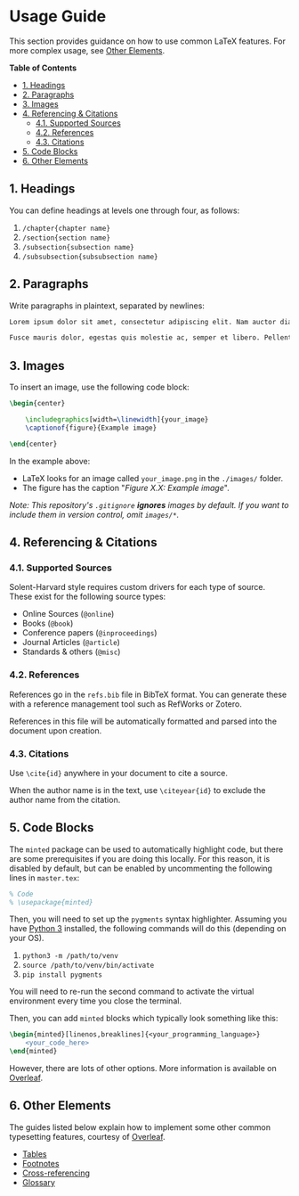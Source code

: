 # Usage Guide

This section provides guidance on how to use common LaTeX features. For more complex usage, see [Other Elements](#other-elements).

**Table of Contents**

- [1. Headings](#1-headings)
- [2. Paragraphs](#2-paragraphs)
- [3. Images](#3-images)
- [4. Referencing \& Citations](#4-referencing--citations)
  - [4.1. Supported Sources](#41-supported-sources)
  - [4.2. References](#42-references)
  - [4.3. Citations](#43-citations)
- [5. Code Blocks](#5-code-blocks)
- [6. Other Elements](#6-other-elements)

## 1. Headings

You can define headings at levels one through four, as follows:

1. `/chapter{chapter name}`
2. `/section{section name}`
3. `/subsection{subsection name}`
4. `/subsubsection{subsubsection name}`

## 2. Paragraphs

Write paragraphs in plaintext, separated by newlines:

```tex
Lorem ipsum dolor sit amet, consectetur adipiscing elit. Nam auctor diam augue, at fermentum mauris cursus eget.

Fusce mauris dolor, egestas quis molestie ac, semper et libero. Pellentesque varius eros in dui porta suscipit.
```

## 3. Images

To insert an image, use the following code block:

```tex
\begin{center}

    \includegraphics[width=\linewidth]{your_image}
    \captionof{figure}{Example image}

\end{center}
```

In the example above:

- LaTeX looks for an image called `your_image.png` in the `./images/` folder.
- The figure has the caption "*Figure X.X: Example image*".

*Note: This repository's `.gitignore` ***ignores*** images by default. If you want to include them in version control, omit  `images/*`.*

## 4. Referencing & Citations

### 4.1. Supported Sources

Solent-Harvard style requires custom drivers for each type of source. These exist for the following source types:

- Online Sources (`@online`)
- Books (`@book`)
- Conference papers (`@inproceedings`)
- Journal Articles (`@article`)
- Standards & others (`@misc`)

### 4.2. References

References go in the `refs.bib` file in BibTeX format. You can generate these with a reference management tool such as RefWorks or Zotero.

References in this file will be automatically formatted and parsed into the document upon creation.

### 4.3. Citations

 Use `\cite{id}` anywhere in your document to cite a source.

 When the author name is in the text, use `\citeyear{id}` to exclude the author name from the citation.

## 5. Code Blocks

The `minted` package can be used to automatically highlight code, but there are some prerequisites if you are doing this locally. For this reason, it is disabled by default, but can be enabled by uncommenting the following lines in `master.tex`:

```latex
% Code
% \usepackage{minted}
```

Then, you will need to set up the `pygments` syntax highlighter. Assuming you have [Python 3](https://www.python.org/) installed, the following commands will do this (depending on your OS).

1. `python3 -m /path/to/venv`
2. `source /path/to/venv/bin/activate`
3. `pip install pygments`

You will need to re-run the second command to activate the virtual environment every time you close the terminal.

Then, you can add `minted` blocks which typically look something like this:

```latex
\begin{minted}[linenos,breaklines]{<your_programming_language>}
    <your_code_here>
\end{minted}
```

However, there are lots of other options. More information is available on [Overleaf](https://www.overleaf.com/learn/latex/Code_Highlighting_with_minted).

## 6. Other Elements

The guides listed below explain how to implement some other common typesetting features, courtesy of [Overleaf](https://www.overleaf.com/).

- [Tables](https://www.overleaf.com/learn/latex/Tables)
- [Footnotes](https://www.overleaf.com/learn/latex/Footnotes)
- [Cross-referencing](https://www.overleaf.com/learn/latex/Cross_referencing_sections%2C_equations_and_floats)
- [Glossary](https://www.overleaf.com/learn/latex/Glossaries)
